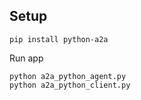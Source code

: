 ## Setup
```
pip install python-a2a

```

Run app
```
python a2a_python_agent.py
python a2a_python_client.py
```